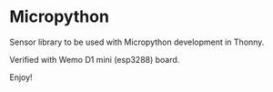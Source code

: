 # Micropython
Sensor library to be used with Micropython development in Thonny.

Verified with Wemo D1 mini (esp3288) board.

Enjoy!
